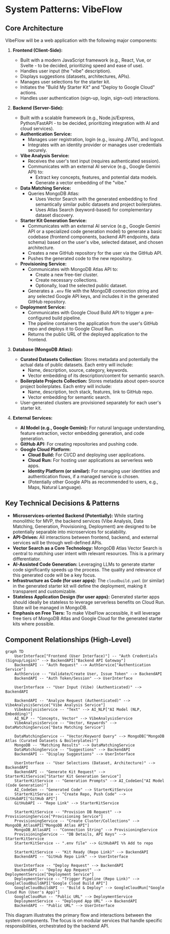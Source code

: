 # System Patterns: VibeFlow

## Core Architecture
VibeFlow will be a web application with the following major components:

1.  **Frontend (Client-Side):**
    *   Built with a modern JavaScript framework (e.g., React, Vue, or Svelte - to be decided, prioritizing speed and ease of use).
    *   Handles user input (the "vibe" description).
    *   Displays suggestions (datasets, architectures, APIs).
    *   Manages user selections for the starter kit.
    *   Initiates the "Build My Starter Kit" and "Deploy to Google Cloud" actions.
    *   Handles user authentication (sign-up, login, sign-out) interactions.

2.  **Backend (Server-Side):**
    *   Built with a scalable framework (e.g., Node.js/Express, Python/FastAPI - to be decided, prioritizing integration with AI and cloud services).
    *   **Authentication Service:**
        *   Manages user registration, login (e.g., issuing JWTs), and logout.
        *   Integrates with an identity provider or manages user credentials securely.
    *   **Vibe Analysis Service:**
        *   Receives the user's text input (requires authenticated session).
        *   Communicates with an external AI service (e.g., Google Gemini API) to:
            *   Extract key concepts, features, and potential data models.
            *   Generate a vector embedding of the "vibe."
    *   **Data Matching Service:**
        *   Queries MongoDB Atlas:
            *   Uses Vector Search with the generated embedding to find semantically similar public datasets and project boilerplates.
            *   Uses Atlas Search (keyword-based) for complementary dataset discovery.
    *   **Starter Kit Generation Service:**
        *   Communicates with an external AI service (e.g., Google Gemini API or a specialized code generation model) to generate a basic codebase (frontend components, backend API endpoints, data schema) based on the user's vibe, selected dataset, and chosen architecture.
        *   Creates a new GitHub repository for the user via the GitHub API.
        *   Pushes the generated code to the new repository.
    *   **Provisioning Service:**
        *   Communicates with MongoDB Atlas API to:
            *   Create a new free-tier cluster.
            *   Create necessary collections.
            *   Optionally, load the selected public dataset.
        *   Generates a `.env` file with the MongoDB connection string and any selected Google API keys, and includes it in the generated GitHub repository.
    *   **Deployment Service:**
        *   Communicates with Google Cloud Build API to trigger a pre-configured build pipeline.
        *   The pipeline containers the application from the user's GitHub repo and deploys it to Google Cloud Run.
        *   Returns the public URL of the deployed application to the frontend.

3.  **Database (MongoDB Atlas):**
    *   **Curated Datasets Collection:** Stores metadata and potentially the actual data of public datasets. Each entry will include:
        *   Name, description, source, category, keywords.
        *   Vector embedding of its description/content for semantic search.
    *   **Boilerplate Projects Collection:** Stores metadata about open-source project boilerplates. Each entry will include:
        *   Name, description, tech stack, features, link to GitHub repo.
        *   Vector embedding for semantic search.
    *   User-generated clusters are provisioned separately for each user's starter kit.

4.  **External Services:**
    *   **AI Model (e.g., Google Gemini):** For natural language understanding, feature extraction, vector embedding generation, and code generation.
    *   **GitHub API:** For creating repositories and pushing code.
    *   **Google Cloud Platform:**
        *   **Cloud Build:** For CI/CD and deploying user applications.
        *   **Cloud Run:** For hosting user applications as serverless web apps.
        *   **Identity Platform (or similar):** For managing user identities and authentication flows, if a managed service is chosen.
        *   (Potentially other Google APIs as recommended to users, e.g., Maps, Natural Language).

## Key Technical Decisions & Patterns
*   **Microservices-oriented Backend (Potentially):** While starting monolithic for MVP, the backend services (Vibe Analysis, Data Matching, Generation, Provisioning, Deployment) are designed to be potentially separable into microservices for scalability.
*   **API-Driven:** All interactions between frontend, backend, and external services will be through well-defined APIs.
*   **Vector Search as a Core Technology:** MongoDB Atlas Vector Search is central to matching user intent with relevant resources. This is a primary differentiator.
*   **AI-Assisted Code Generation:** Leveraging LLMs to generate starter code significantly speeds up the process. The quality and relevance of this generated code will be a key focus.
*   **Infrastructure as Code (for user apps):** The `cloudbuild.yaml` (or similar) in the generated starter kit will define the deployment, making it transparent and customizable.
*   **Stateless Application Design (for user apps):** Generated starter apps should ideally be stateless to leverage serverless benefits on Cloud Run. State will be managed in MongoDB.
*   **Emphasis on Free Tiers:** To make VibeFlow accessible, it will leverage free tiers of MongoDB Atlas and Google Cloud for the generated starter kits where possible.

## Component Relationships (High-Level)
```mermaid
graph TD
    UserInterface["Frontend (User Interface)"] -- "Auth Credentials (Signup/Login)" --> BackendAPI["Backend API Gateway"]
    BackendAPI -- "Auth Request" --> AuthService["Authentication Service"]
    AuthService -- "Validate/Create User, Issue Token" --> BackendAPI
    BackendAPI -- "Auth Token/Session" --> UserInterface

    UserInterface -- "User Input (Vibe) (Authenticated)" --> BackendAPI

    BackendAPI -- "Analyze Request (Authenticated)" --> VibeAnalysisService["Vibe Analysis Service"]
    VibeAnalysisService -- "Text" --> AI_NLP["AI Model (NLP, Embedding)"]
    AI_NLP -- "Concepts, Vector" --> VibeAnalysisService
    VibeAnalysisService -- "Vector, Keywords" --> DataMatchingService["Data Matching Service"]

    DataMatchingService -- "Vector/Keyword Query" --> MongoDB["MongoDB Atlas (Curated Datasets & Boilerplates)"]
    MongoDB -- "Matching Results" --> DataMatchingService
    DataMatchingService -- "Suggestions" --> BackendAPI
    BackendAPI -- "Display Suggestions" --> UserInterface

    UserInterface -- "User Selections (Dataset, Architecture)" --> BackendAPI
    BackendAPI -- "Generate Kit Request" --> StarterKitService["Starter Kit Generation Service"]
    StarterKitService -- "Generation Prompts" --> AI_CodeGen["AI Model (Code Generation)"]
    AI_CodeGen -- "Generated Code" --> StarterKitService
    StarterKitService -- "Create Repo, Push Code" --> GitHubAPI["GitHub API"]
    GitHubAPI -- "Repo Link" --> StarterKitService

    StarterKitService -- "Provision DB Request" --> ProvisioningService["Provisioning Service"]
    ProvisioningService -- "Create Cluster/Collections" --> MongoDB_AtlasAPI["MongoDB Atlas API"]
    MongoDB_AtlasAPI -- "Connection String" --> ProvisioningService
    ProvisioningService -- "DB Details, API Keys" --> StarterKitService
    StarterKitService -- ".env file" --> GitHubAPI %% Add to repo

    StarterKitService -- "Kit Ready (Repo Link)" --> BackendAPI
    BackendAPI -- "GitHub Repo Link" --> UserInterface

    UserInterface -- "Deploy Request" --> BackendAPI
    BackendAPI -- "Deploy App Request" --> DeploymentService["Deployment Service"]
    DeploymentService -- "Trigger Pipeline (Repo Link)" --> GoogleCloudBuildAPI["Google Cloud Build API"]
    GoogleCloudBuildAPI -- "Build & Deploy" --> GoogleCloudRun["Google Cloud Run (User's App)"]
    GoogleCloudRun -- "Public URL" --> DeploymentService
    DeploymentService -- "Deployed App URL" --> BackendAPI
    BackendAPI -- "Public URL" --> UserInterface
```

This diagram illustrates the primary flow and interactions between the system components. The focus is on modular services that handle specific responsibilities, orchestrated by the backend API.
